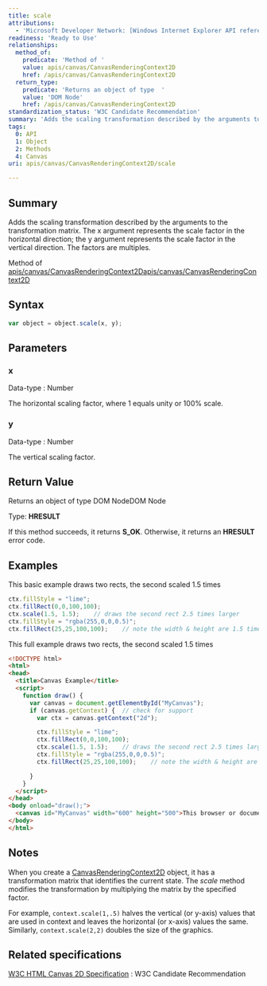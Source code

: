 ```yaml
---
title: scale
attributions:
  - 'Microsoft Developer Network: [Windows Internet Explorer API reference Article](http://msdn.microsoft.com/en-us/library/ie/hh828809%28v=vs.85%29.aspx)'
readiness: 'Ready to Use'
relationships:
  method_of:
    predicate: 'Method of '
    value: apis/canvas/CanvasRenderingContext2D
    href: /apis/canvas/CanvasRenderingContext2D
  return_type:
    predicate: 'Returns an object of type  '
    value: 'DOM Node'
    href: /apis/canvas/CanvasRenderingContext2D
standardization_status: 'W3C Candidate Recommendation'
summary: 'Adds the scaling transformation described by the arguments to the transformation matrix. The x argument represents the scale factor in the horizontal direction; the y argument represents the scale factor in the vertical direction. The factors are multiples.'
tags:
  0: API
  1: Object
  2: Methods
  4: Canvas
uri: apis/canvas/CanvasRenderingContext2D/scale

---
```

## <span>Summary</span>

Adds the scaling transformation described by the arguments to the transformation matrix. The x argument represents the scale factor in the horizontal direction; the y argument represents the scale factor in the vertical direction. The factors are multiples.

Method of [apis/canvas/CanvasRenderingContext2D](/apis/canvas/CanvasRenderingContext2D)[apis/canvas/CanvasRenderingContext2D](/apis/canvas/CanvasRenderingContext2D)

## <span>Syntax</span>

``` js
var object = object.scale(x, y);
```

## <span>Parameters</span>

### <span>x</span>

 Data-type
:   Number

 The horizontal scaling factor, where 1 equals unity or 100% scale.

### <span>y</span>

 Data-type
:   Number

 The vertical scaling factor.

## <span>Return Value</span>

Returns an object of type DOM NodeDOM Node

Type: **HRESULT**

If this method succeeds, it returns **S\_OK**. Otherwise, it returns an **HRESULT** error code.

## <span>Examples</span>

This basic example draws two rects, the second scaled 1.5 times

``` js
ctx.fillStyle = "lime";
ctx.fillRect(0,0,100,100);
ctx.scale(1.5, 1.5);    // draws the second rect 2.5 times larger
ctx.fillStyle = "rgba(255,0,0,0.5)";
ctx.fillRect(25,25,100,100);    // note the width & height are 1.5 times bigger than 100 px
```

This full example draws two rects, the second scaled 1.5 times

``` html
<!DOCTYPE html>
<html>
<head>
  <title>Canvas Example</title>
  <script>
    function draw() {
      var canvas = document.getElementById("MyCanvas");
      if (canvas.getContext) {  // check for support
        var ctx = canvas.getContext("2d");

        ctx.fillStyle = "lime";
        ctx.fillRect(0,0,100,100);
        ctx.scale(1.5, 1.5);    // draws the second rect 2.5 times larger
        ctx.fillStyle = "rgba(255,0,0,0.5)";
        ctx.fillRect(25,25,100,100);    // note the width & height are 1.5 times bigger than 100 px

      }
    }
  </script>
</head>
<body onload="draw();">
  <canvas id="MyCanvas" width="600" height="500">This browser or document mode doesn't support canvas</canvas>
</body>
</html>
```

## <span>Notes</span>

When you create a [CanvasRenderingContext2D](/apis/canvas/CanvasRenderingContext2D) object, it has a transformation matrix that identifies the current state. The *scale* method modifies the transformation by multiplying the matrix by the specified factor.

For example, `context.scale(1,.5)` halves the vertical (or y-axis) values that are used in context and leaves the horizontal (or x-axis) values the same. Similarly, `context.scale(2,2)` doubles the size of the graphics.

## <span>Related specifications</span>

[W3C HTML Canvas 2D Specification](http://www.w3.org/TR/2012/CR-2dcontext-20121217/)
:   W3C Candidate Recommendation
